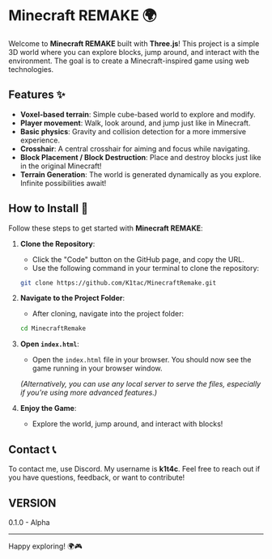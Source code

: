 # Minecraft REMAKE 🌍

Welcome to **Minecraft REMAKE** built with **Three.js**! This project is a simple 3D world where you can explore blocks, jump around, and interact with the environment. The goal is to create a Minecraft-inspired game using web technologies. 

## Features ✨
- **Voxel-based terrain**: Simple cube-based world to explore and modify.
- **Player movement**: Walk, look around, and jump just like in Minecraft.
- **Basic physics**: Gravity and collision detection for a more immersive experience.
- **Crosshair**: A central crosshair for aiming and focus while navigating.
- **Block Placement / Block Destruction**: Place and destroy blocks just like in the original Minecraft!
- **Terrain Generation**: The world is generated dynamically as you explore. Infinite possibilities await!

## How to Install 🚀

Follow these steps to get started with **Minecraft REMAKE**:

1. **Clone the Repository**:
    - Click the "Code" button on the GitHub page, and copy the URL.
    - Use the following command in your terminal to clone the repository:
    ```bash
    git clone https://github.com/K1tac/MinecraftRemake.git
    ```

2. **Navigate to the Project Folder**:
    - After cloning, navigate into the project folder:
    ```bash
    cd MinecraftRemake
    ```

3. **Open `index.html`**:
    - Open the `index.html` file in your browser. You should now see the game running in your browser window.

    *(Alternatively, you can use any local server to serve the files, especially if you’re using more advanced features.)*

4. **Enjoy the Game**: 
    - Explore the world, jump around, and interact with blocks!

## Contact 📞

To contact me, use Discord. My username is **k1t4c**. Feel free to reach out if you have questions, feedback, or want to contribute!

## VERSION
0.1.0 - Alpha

---

Happy exploring! 🌍🎮
